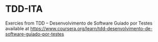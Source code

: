 # TDD-ITA

Exercies from TDD – Desenvolvimento de Software Guiado por Testes
available at https://www.coursera.org/learn/tdd-desenvolvimento-de-software-guiado-por-testes
